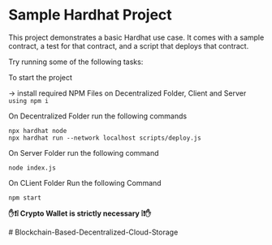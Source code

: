 # Sample Hardhat Project

This project demonstrates a basic Hardhat use case. It comes with a sample contract, a test for that contract, and a script that deploys that contract.

Try running some of the following tasks:

To start the project 

-> install required NPM Files on Decentralized Folder, Client and Server ```using npm i```

On Decentralized Folder run the following commands
 ```shell
npx hardhat node
npx hardhat run --network localhost scripts/deploy.js
```
On Server Folder run the following command
```shell
node index.js
```
On CLient Folder Run the following Command
```shell
npm start
```

**✋❗️❕ Crypto Wallet is strictly necessary ❕❗️✋**

#   B l o c k c h a i n - B a s e d - D e c e n t r a l i z e d - C l o u d - S t o r a g e  
 
